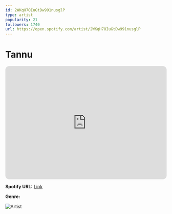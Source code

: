 ```yaml
---
id: 2WKqH7OIuGtDw991nusglP
type: artist
popularity: 21
followers: 1740
url: https://open.spotify.com/artist/2WKqH7OIuGtDw991nusglP
---
```

# Tannu

<iframe style="border-radius:12px" src="https://open.spotify.com/embed/artist/2WKqH7OIuGtDw991nusglP" width="100%" height="352" frameBorder="0" allowfullscreen="" allow="autoplay; clipboard-write; encrypted-media; fullscreen; picture-in-picture" loading="lazy"></iframe>

**Spotify URL:** [Link](https://open.spotify.com/artist/2WKqH7OIuGtDw991nusglP)

**Genre:** 

![Artist](https://i.scdn.co/image/ab6761610000e5ebfff7c6e7bc26c91fc30cc98a)
